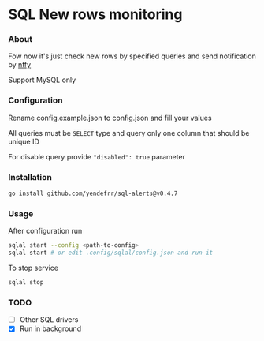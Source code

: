 # SQL New rows monitoring

### About

Fow now it's just check new rows by specified queries and send notification by [ntfy](https://ntfy.sh/)

Support MySQL only

### Configuration

Rename config.example.json to config.json and fill your values

All queries must be `SELECT` type and query only one column that should be unique ID

For disable query provide `"disabled": true` parameter

### Installation
```bash
go install github.com/yendefrr/sql-alerts@v0.4.7
```

### Usage

After configuration run

```bash
sqlal start --config <path-to-config> 
sqlal start # or edit .config/sqlal/config.json and run it
```

To stop service
```bash
sqlal stop
```

### TODO

- [ ] Other SQL drivers
- [x] Run in background
